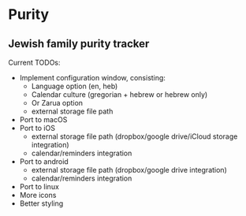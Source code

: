 # Purity

## Jewish family purity tracker

Current TODOs:

 - Implement configuration window, consisting:
	- Language option (en, heb)
	- Calendar culture (gregorian + hebrew or hebrew only)
	- Or Zarua option
	- external storage file path
 - Port to macOS
 - Port to iOS
	- external storage file path (dropbox/google drive/iCloud storage integration)
	- calendar/reminders integration
 - Port to android
	- external storage file path (dropbox/google drive integration)
	- calendar/reminders integration
 - Port to linux
 - More icons
 - Better styling
